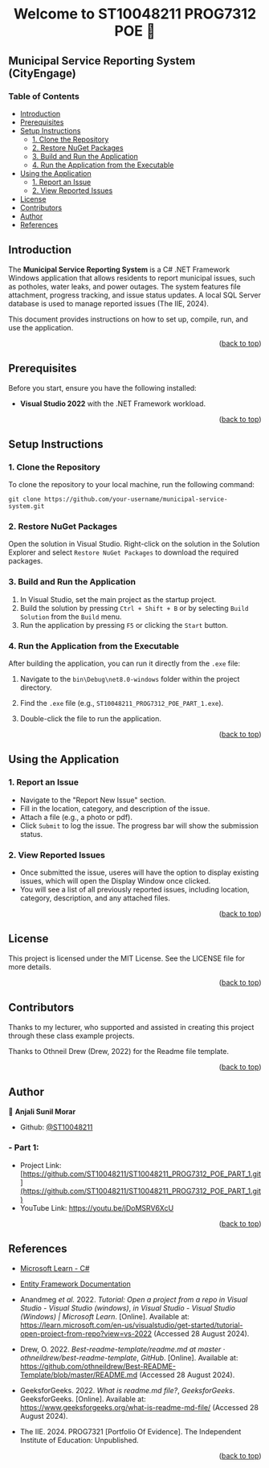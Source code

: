 <!-- # prog7312-part-1-ST10048211 -->
<h1 align="center">Welcome to ST10048211 PROG7312 POE 👋</h1>

## Municipal Service Reporting System (CityEngage)

### Table of Contents
- [Introduction](#introduction)
- [Prerequisites](#prerequisites)
- [Setup Instructions](#setup-instructions)
  - [1. Clone the Repository](#clone-the-repository)
  - [2. Restore NuGet Packages](#restore-nuget-packages)
  - [3. Build and Run the Application](#build-and-run-the-application)
  - [4. Run the Application from the Executable](#run-the-application-from-the-executable)
- [Using the Application](#using-the-application)
  - [1. Report an Issue](#report-an-issue)
  - [2. View Reported Issues](#view-reported-issues)
- [License](#license)
- [Contributors](#contributors)
- [Author](#author)
- [References](#references)

## Introduction
The **Municipal Service Reporting System** is a C# .NET Framework Windows application that allows residents to report municipal issues, such as potholes, water leaks, and power outages. The system features file attachment, progress tracking, and issue status updates. A local SQL Server database is used to manage reported issues (The IIE, 2024).

This document provides instructions on how to set up, compile, run, and use the application.
<p align="right">(<a href="#table-of-contents">back to top</a>)</p>

## Prerequisites
Before you start, ensure you have the following installed:
- **Visual Studio 2022** with the .NET Framework workload.

<p align="right">(<a href="#table-of-contents">back to top</a>)</p>

## Setup Instructions

### 1. Clone the Repository
To clone the repository to your local machine, run the following command:

` git clone https://github.com/your-username/municipal-service-system.git `

### 2. Restore NuGet Packages

Open the solution in Visual Studio. Right-click on the solution in the Solution Explorer and select `Restore NuGet Packages` to download the required packages.


### 3. Build and Run the Application

1.  In Visual Studio, set the main project as the startup project.
2.  Build the solution by pressing `Ctrl + Shift + B` or by selecting `Build Solution` from the `Build` menu.
3.  Run the application by pressing `F5` or clicking the `Start` button.

### 4. Run the Application from the Executable

After building the application, you can run it directly from the `.exe` file:

1.  Navigate to the `bin\Debug\net8.0-windows` folder within the project directory.
      
2.  Find the `.exe` file (e.g., `ST10048211_PROG7312_POE_PART_1.exe`).
    
3.  Double-click the file to run the application.
    
<p align="right">(<a href="#table-of-contents">back to top</a>)</p>

## Using the Application

### 1. Report an Issue

-   Navigate to the "Report New Issue" section.
-   Fill in the location, category, and description of the issue.
-   Attach a file (e.g., a photo or pdf).
-   Click `Submit` to log the issue. The progress bar will show the submission status.

### 2. View Reported Issues
- Once submitted the issue, useres will have the option to display existing issues, which will open the Display Window once clicked.
-   You will see a list of all previously reported issues, including location, category, description, and any attached files.


<p align="right">(<a href="#table-of-contents">back to top</a>)</p>


## License

This project is licensed under the MIT License. See the LICENSE file for more details.

<p align="right">(<a href="#table-of-contents">back to top</a>)</p>


## Contributors

Thanks to my lecturer, who supported and assisted in creating this project through these class example projects.

Thanks to Othneil Drew (Drew, 2022) for the Readme file template.

<p align="right">(<a href="#table-of-contents">back to top</a>)</p>

<!-- CONTRIBUTORS --


<!-- AUTHOR -->
## Author

👤 **Anjali Sunil Morar**

- Github: [@ST10048211](https://github.com/ST10048211)
### - Part 1:
- Project Link: [https://github.com/ST10048211/ST10048211_PROG7312_POE_PART_1.git](https://github.com/ST10048211/ST10048211_PROG7312_POE_PART_1.git)
- YouTube Link:  https://youtu.be/jDoMSRV6XcU

<p align="right">(<a href="#table-of-contents">back to top</a>)</p>

## References

-   [Microsoft Learn - C#](https://learn.microsoft.com/en-us/dotnet/csharp/)
-   [Entity Framework Documentation](https://learn.microsoft.com/en-us/ef/)
- Anandmeg _et al._ 2022. _Tutorial: Open a project from a repo in Visual Studio - Visual Studio (windows)_, _in Visual Studio - Visual Studio (Windows) | Microsoft Learn_. [Online]. Available at: https://learn.microsoft.com/en-us/visualstudio/get-started/tutorial-open-project-from-repo?view=vs-2022 (Accessed 28 August 2024).

- Drew, O. 2022. _Best-readme-template/readme.md at master · othneildrew/best-readme-template_, _GitHub_. [Online]. Available at: https://github.com/othneildrew/Best-README-Template/blob/master/README.md (Accessed 28 August 2024).

- GeeksforGeeks. 2022. _What is readme.md file?_, _GeeksforGeeks_. GeeksforGeeks. [Online]. Available at: https://www.geeksforgeeks.org/what-is-readme-md-file/ (Accessed 28 August 2024).

- The IIE. 2024. PROG7321 [Portfolio Of Evidence]. The Independent Institute of Education: Unpublished.

<p align="right">(<a href="#table-of-contents">back to top</a>)</p>	
<!-- REFERENCES -->
